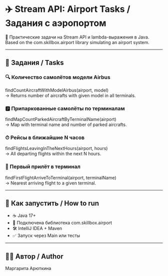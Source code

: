 # ✈️ Stream API: Airport Tasks / Задания с аэропортом

📘 Практические задачи на Stream API и lambda-выражения в Java.  
Based on the com.skillbox.airport library simulating an airport system.

---

## 🧩 Задания / Tasks

### 🔍 Количество самолётов модели Airbus
findCountAircraftWithModelAirbus(airport, model)  
→ Returns number of aircrafts with given model in all terminals.

### 🅿️ Припаркованные самолёты по терминалам
findMapCountParkedAircraftByTerminalName(airport)  
→ Map with terminal name and number of parked aircrafts.

### ⏱ Рейсы в ближайшие N часов
findFlightsLeavingInTheNextHours(airport, hours)  
→ All departing flights within the next N hours.

### 🎯 Первый прилёт в терминал
findFirstFlightArriveToTerminal(airport, terminalName)  
→ Nearest arriving flight to a given terminal.

---

## 🚀 Как запустить / How to run

- ☕ Java 17+
- 🧩 Подключена библиотека com.skillbox.airport
- 🛠 IntelliJ IDEA + Maven
- ✅ Запуск через Main или тесты

---

## 👩‍💻 Автор / Author

Маргарита Арюткина